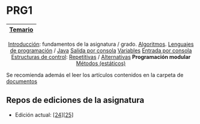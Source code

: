 # PRG1

<div align=center>

|[Temario](/temario/README.md)|
|-|
[Introducción](temario/00000-introduccion.md): fundamentos de la asignatura / grado.
[Algoritmos](temario/00100-algoritmos.md).
[Lenguajes de programación](temario/00200-lenguajesDeProgramacion.md) / [Java](temario/00300-java.md)
[Salida por consola](temario/00400-salidaJava.md)
[Variables](temario/00500-variables.md)
[Entrada por consola](temario/00600-entradaJava.md)
[Estructuras de control](temario/00700-estructurasDeControl.md): [Repetitivas](temario/00720-estructurasDeControlRepetitivas.md) / [Alternativas](temario/00710-estructurasDeControlAlternativas.md)
**Programación modular**
[Métodos (estáticos)](/temario/metodosEstaticos.md)

</div>

Se recomienda además el leer los artículos contenidos en la carpeta de [documentos](documentos/README.md)

## Repos de ediciones de la asignatura

- Edición actual: [[24][25]](https://github.com/mmasias/24-25-PRG1)
